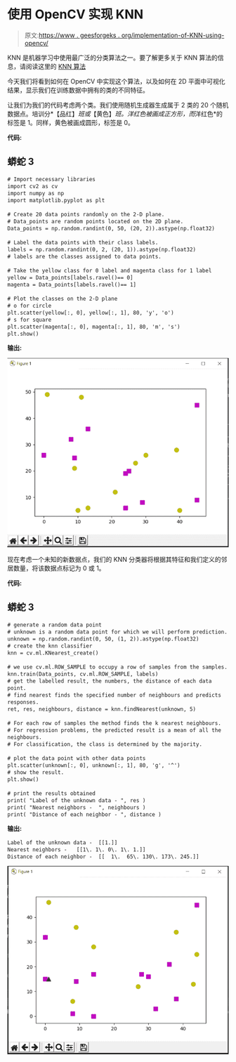 # 使用 OpenCV 实现 KNN

> 原文:[https://www . geesforgeks . org/implementation-of-KNN-using-opencv/](https://www.geeksforgeeks.org/implementation-of-knn-using-opencv/)

KNN 是机器学习中使用最广泛的分类算法之一。要了解更多关于 KNN 算法的信息，请阅读这里的 [KNN 算法](https://www.geeksforgeeks.org/k-nearest-neighbours/)

今天我们将看到如何在 OpenCV 中实现这个算法，以及如何在 2D 平面中可视化结果，显示我们在训练数据中拥有的类的不同特征。

让我们为我们的代码考虑两个类。我们使用随机生成器生成属于 2 类的 20 个随机数据点。培训分*【品红】*班或*【黄色】*班。*洋红色*被画成正方形，而*洋红色*的标签是 1。同样，黄色被画成圆形，标签是 0。

**代码:**

## 蟒蛇 3

```
# Import necessary libraries
import cv2 as cv
import numpy as np
import matplotlib.pyplot as plt

# Create 20 data points randomly on the 2-D plane.
# Data_points are random points located on the 2D plane.
Data_points = np.random.randint(0, 50, (20, 2)).astype(np.float32)

# Label the data points with their class labels.
labels = np.random.randint(0, 2, (20, 1)).astype(np.float32)
# labels are the classes assigned to data points.

# Take the yellow class for 0 label and magenta class for 1 label
yellow = Data_points[labels.ravel()== 0]
magenta = Data_points[labels.ravel()== 1]

# Plot the classes on the 2-D plane
# o for circle
plt.scatter(yellow[:, 0], yellow[:, 1], 80, 'y', 'o')
# s for square
plt.scatter(magenta[:, 0], magenta[:, 1], 80, 'm', 's')
plt.show()
```

**输出:**

![](img/3f611d0f61ca1270d4cb2207d59a3195.png)

现在考虑一个未知的新数据点，我们的 KNN 分类器将根据其特征和我们定义的邻居数量，将该数据点标记为 0 或 1。

**代码:**

## 蟒蛇 3

```
# generate a random data point
# unknown is a random data point for which we will perform prediction.
unknown = np.random.randint(0, 50, (1, 2)).astype(np.float32)
# create the knn classifier
knn = cv.ml.KNearest_create()

# we use cv.ml.ROW_SAMPLE to occupy a row of samples from the samples.
knn.train(Data_points, cv.ml.ROW_SAMPLE, labels)
# get the labelled result, the numbers, the distance of each data point.
# find nearest finds the specified number of neighbours and predicts responses.
ret, res, neighbours, distance = knn.findNearest(unknown, 5)

# For each row of samples the method finds the k nearest neighbours.
# For regression problems, the predicted result is a mean of all the neighbours.
# For classification, the class is determined by the majority.

# plot the data point with other data points
plt.scatter(unknown[:, 0], unknown[:, 1], 80, 'g', '^')
# show the result.
plt.show()

# print the results obtained
print( "Label of the unknown data - ", res )
print( "Nearest neighbors -  ", neighbours )
print( "Distance of each neighbor - ", distance )
```

**输出:**

```
Label of the unknown data -  [[1.]]
Nearest neighbors -   [[1\. 1\. 0\. 1\. 1.]]
Distance of each neighbor -  [[  1\.  65\. 130\. 173\. 245.]]

```

![](img/3a85574f4ee440bcef839aa06a382a11.png)